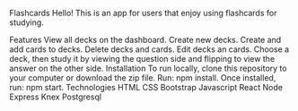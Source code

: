 Flashcards
Hello! This is an app for users that enjoy using flashcards for studying.

Features
View all decks on the dashboard.
Create new decks.
Create and add cards to decks.
Delete decks and cards.
Edit decks an cards.
Choose a deck, then study it by viewing the question side and flipping to view the answer on the other side.
Installation
To run locally, clone this repository to your computer or download the zip file.
Run: npm install.
Once installed, run: npm start.
Technologies
HTML
CSS
Bootstrap
Javascript
React
Node
Express
Knex
Postgresql
